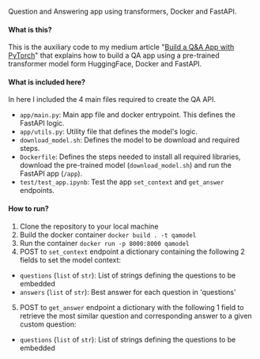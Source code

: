 Question and Answering app using transformers, Docker and FastAPI.

#### **What is this?**
This is the auxiliary code to my medium article "[Build a Q&A App with PyTorch](https://towardsdatascience.com/build-a-q-a-app-with-pytorch-cb599480e29)" that explains how to build a QA app using a pre-trained transformer model form HuggingFace, Docker and FastAPI.


#### **What is included here?**
In here I included the 4 main files required to create the QA API.

* `app/main.py`: Main app file and docker entrypoint. This defines the FastAPI logic.
* `app/utils.py`: Utility file that defines the model's logic.
* `download_model.sh`: Defines the model to be download and required steps.
* `Dockerfile`: Defines the steps needed to install all required libraries, download the pre-trained model (`download_model.sh`) and run the FastAPI app (`/app`).
* `test/test_app.ipynb`: Test the app `set_context` and `get_answer` endpoints.

#### **How to run?**
1. Clone the repository to your local machine
2. Build the docker container `docker build . -t qamodel`
3. Run the container `docker run -p 8000:8000 qamodel`
4. POST to `set_context` endpoint a dictionary containing the following 2 fields to set the model context:
  * `questions` (`list` of `str`): List of strings defining the questions to be embedded
  * `answers` (`list` of `str`): Best answer for each question in 'questions'
5. POST to `get_answer` endpoint a dictionary with the following 1 field to retrieve the most similar question and corresponding answer to a given custom question:
  * `questions` (`list` of `str`): List of strings defining the questions to be embedded
